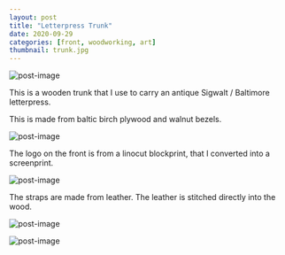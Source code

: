 ```yaml
---
layout: post
title: "Letterpress Trunk"
date: 2020-09-29
categories: [front, woodworking, art]
thumbnail: trunk.jpg
---
```


![post-image]({{site.url}}/assets/trunk.jpg)

This is a wooden trunk that I use to carry an antique Sigwalt / Baltimore letterpress.


This is made from baltic birch plywood and walnut bezels.

![post-image]({{site.url}}/assets/trunk2.jpg)

The logo on the front is from a linocut blockprint, that I converted into a screenprint.

![post-image]({{site.url}}/assets/trunk3.jpg)

The straps are made from leather.
The leather is stitched directly into the wood.

![post-image]({{site.url}}/assets/trunk4.jpg)

![post-image]({{site.url}}/assets/trunk5.jpg)
